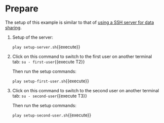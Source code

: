 # Prepare

The setup of this example is similar to that of [using a SSH server
for data
sharing](https://katacoda.com/dvc/courses/examples/ssh-storage).

1. Setup of the server:

   `play setup-server.sh`{{execute}}
   
2. Click on this command to switch to the first user on another
   terminal tab: `su - first-user`{{execute T2}}
   
   Then run the setup commands:
   
   `play setup-first-user.sh`{{execute}}
   
3. Click on this command to switch to the second user on another
   terminal tab: `su - second-user`{{execute T3}}
   
   Then run the setup commands:
   
   `play setup-second-user.sh`{{execute}}
